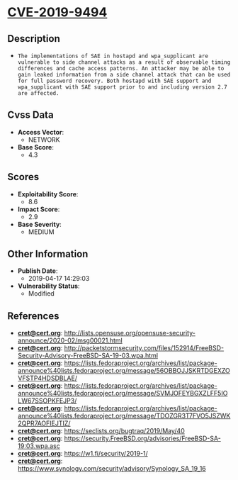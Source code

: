 
# [CVE-2019-9494](https://cve.mitre.org/cgi-bin/cvename.cgi?name=CVE-2019-9494)

## Description

- `The implementations of SAE in hostapd and wpa_supplicant are vulnerable to side channel attacks as a result of observable timing differences and cache access patterns. An attacker may be able to gain leaked information from a side channel attack that can be used for full password recovery. Both hostapd with SAE support and wpa_supplicant with SAE support prior to and including version 2.7 are affected.`

## Cvss Data

- **Access Vector**:
  - NETWORK
- **Base Score**:
  - 4.3

## Scores

- **Exploitability Score**:
  - 8.6
- **Impact Score**:
  - 2.9
- **Base Severity**:
  - MEDIUM

## Other Information

- **Publish Date**:
  - 2019-04-17 14:29:03
- **Vulnerability Status**:
  - Modified

## References

- **cret@cert.org**: http://lists.opensuse.org/opensuse-security-announce/2020-02/msg00021.html
- **cret@cert.org**: http://packetstormsecurity.com/files/152914/FreeBSD-Security-Advisory-FreeBSD-SA-19-03.wpa.html
- **cret@cert.org**: https://lists.fedoraproject.org/archives/list/package-announce%40lists.fedoraproject.org/message/56OBBOJJSKRTDGEXZOVFSTP4HDSDBLAE/
- **cret@cert.org**: https://lists.fedoraproject.org/archives/list/package-announce%40lists.fedoraproject.org/message/SVMJOFEYBGXZLFF5IOLW67SSOPKFEJP3/
- **cret@cert.org**: https://lists.fedoraproject.org/archives/list/package-announce%40lists.fedoraproject.org/message/TDOZGR3T7FVO5JSZWK2QPR7AOFIEJTIZ/
- **cret@cert.org**: https://seclists.org/bugtraq/2019/May/40
- **cret@cert.org**: https://security.FreeBSD.org/advisories/FreeBSD-SA-19:03.wpa.asc
- **cret@cert.org**: https://w1.fi/security/2019-1/
- **cret@cert.org**: https://www.synology.com/security/advisory/Synology_SA_19_16
